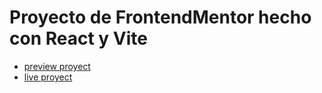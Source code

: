 <h1>Proyecto de FrontendMentor hecho con React y Vite</h1>

-   [preview proyect](https://www.frontendmentor.io/challenges/room-homepage-BtdBY_ENq)
-   [live proyect](https://room-homepage-imadominguez.netlify.app/)
